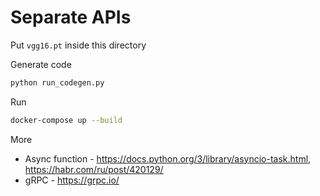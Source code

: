 # Separate APIs

Put `vgg16.pt` inside this directory

Generate code
```bash
python run_codegen.py
```

Run 
```bash
docker-compose up --build
```

More

* Async function - https://docs.python.org/3/library/asyncio-task.html, https://habr.com/ru/post/420129/
* gRPC - https://grpc.io/
